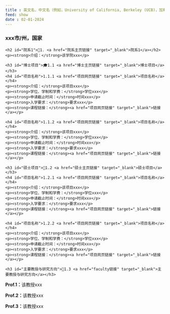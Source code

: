 ```yaml
---
title : 英文名，中文名（例如，University of California, Berkeley (UCB)，加利福尼亚大学伯克利分校）
feed: show
date : 02-01-2024
---
```


<html lang="zh">
<head>
    <meta charset="UTF-8">
    <title>英文名，中文名（例如，University of California, Berkeley (UCB)，加利福尼亚大学伯克利分校）</title>
    <link rel="stylesheet" href="/assets/css/Template_CSS.css">
</head>
<body>
    <h3>xxx市/州，国家</h3>

    <h2 id="院系1">🏫1. <a href="院系主页链接" target="_blank">院系1</a></h2>
    <p><strong>介绍：</strong>该学院xxx</p>

    <h3 id="博士项目">🎓1.1 <a href="博士主页链接" target="_blank">博士项目</a></h3>
    <h4 id="项目名称">1.1.1 <a href="项目网页链接" target="_blank">项目名称</a></h4>
    <p><strong>介绍：</strong>该项目xxx</p>
    <p><strong>学位、学制和学费：</strong>学位xxx</p>
    <p><strong>申请截止时间：</strong>时间xxx</p>
    <p><strong>入学要求：</strong>要求xxx</p>
    <p><strong>课程链接：</strong><a href="项目网页链接" target="_blank">链接</a></p>

    <h4 id="项目名称">1.1.2 <a href="项目网页链接" target="_blank">项目名称</a></h4>
    <p><strong>介绍：</strong>该项目xxx</p>
    <p><strong>学位、学制和学费：</strong>学位xxx</p>
    <p><strong>申请截止时间：</strong>时间xxx</p>
    <p><strong>入学要求：</strong>要求xxx</p>
    <p><strong>课程链接：</strong><a href="项目网页链接" target="_blank">链接</a></p>

    <h3 id="硕士项目">📖1.2 <a href="硕士主页链接" target="_blank">硕士项目</a></h3>
    <h4 id="项目名称">1.2.1 <a href="项目网页链接" target="_blank">项目名称</a></h4>
    <p><strong>介绍：</strong>该项目xxx</p>
    <p><strong>学位、学制和学费：</strong>学位xxx</p>
    <p><strong>申请截止时间：</strong>时间xxx</p>
    <p><strong>入学要求：</strong>要求xxx</p>
    <p><strong>课程链接：</strong><a href="项目网页链接" target="_blank">链接</a></p>

    <h4 id="项目名称">1.2.2 <a href="项目网页链接" target="_blank">项目名称</a></h4>
    <p><strong>介绍：</strong>该项目xxx</p>
    <p><strong>学位、学制和学费：</strong>学位xxx</p>
    <p><strong>申请截止时间：</strong>时间xxx</p>
    <p><strong>入学要求：</strong>要求xxx</p>
    <p><strong>课程链接：</strong><a href="项目网页链接" target="_blank">链接</a></p>

    <h3 id="主要教授与研究方向">🧐1.3 <a href="faculty链接" target="_blank">主要教授与研究方向</a></h3>
  
 <div class="project-box">
        <p><strong>Prof.1：</strong>该教授xxx</p>
        <p><strong>Prof.2：</strong>该教授xxx</p>
        <p><strong>Prof.3：</strong>该教授xxx</p>
    </div>
</body>
</html>
